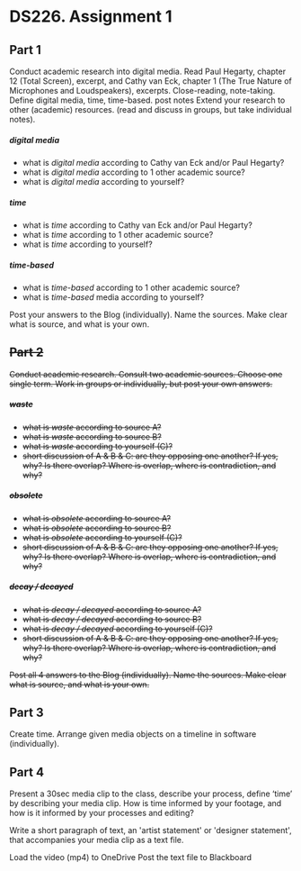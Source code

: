 # DS226. Assignment 1

## Part 1

Conduct academic research into digital media. Read Paul Hegarty, chapter 12 (Total Screen), excerpt, and Cathy van Eck, chapter 1 (The True Nature of Microphones and Loudspeakers), excerpts. Close-reading, note-taking. Define digital media, time, time-based. post notes  Extend your research to other (academic) resources. (read and discuss in groups, but take individual notes).

##### digital media
- what is _digital media_ according to Cathy van Eck and/or Paul Hegarty?
- what is _digital media_ according to 1 other academic source?
- what is _digital media_ according to yourself?
##### time
- what is _time_ according to Cathy van Eck and/or Paul Hegarty?
- what is _time_ according to 1 other academic source?
- what is _time_ according to yourself?
##### time-based
- what is _time-based_ according to 1 other academic source?
- what is _time-based_ media according to yourself?

Post your answers to the Blog (individually). Name the sources. Make clear what is source, and what is your own.

## <s>Part 2

Conduct academic research. Consult two academic sources.
Choose one single term. Work in groups or individually, but post your own answers.

##### waste
- what is _waste_ according to source A?
- what is _waste_ according to source B?
- what is _waste_ according to yourself (C)?
- short discussion of A & B & C: are they opposing one another? If yes, why? Is there overlap? Where is overlap, where is contradiction, and why?

##### obsolete
- what is _obsolete_ according to source A?
- what is _obsolete_ according to source B?
- what is _obsolete_ according to yourself (C)?
- short discussion of A & B & C: are they opposing one another? If yes, why? Is there overlap? Where is overlap, where is contradiction, and why?

##### decay / decayed
- what is _decay / decayed_ according to source A?
- what is _decay / decayed_ according to source B?
- what is _decay / decayed_ according to yourself (C)?
- short discussion of A & B & C: are they opposing one another? If yes, why? Is there overlap? Where is overlap, where is contradiction, and why?

Post all 4 answers to the Blog (individually). Name the sources. Make clear what is source, and what is your own.</s>


## Part 3
Create time. Arrange given media objects on a timeline in software (individually).

## Part 4
Present a 30sec media clip to the class, describe your process, define ‘time’ by describing your media clip. How is time informed by your footage, and how is it informed by your processes and editing?

Write a short paragraph of text, an 'artist statement' or 'designer statement', that accompanies your media clip as a text file.

Load the video (mp4) to OneDrive
Post the text file to Blackboard
